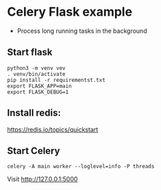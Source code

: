 # Celery Flask example

- Process long running tasks in the background

## Start flask
```
python3 -m venv vev
. venv/bin/activate
pip install -r requirementst.txt
export FLASK_APP=main
export FLASK_DEBUG=1
```

## Install redis:
https://redis.io/topics/quickstart

## Start Celery

```
celery -A main worker --loglevel=info -P threads
```

Visit http://127.0.0.1:5000




